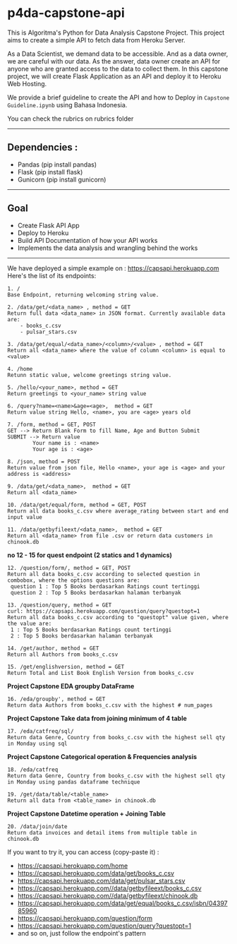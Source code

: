 # p4da-capstone-api
This is Algoritma's Python for Data Analysis Capstone Project. This project aims to create a simple API to fetch data from Heroku Server. 

As a Data Scientist, we demand data to be accessible. And as a data owner, we are careful with our data. As the answer, data owner create an API for anyone who are granted access to the data to collect them. In this capstone project, we will create Flask Application as an API and deploy it to Heroku Web Hosting. 

We provide a brief guideline to create the API and how to Deploy in `Capstone Guideline.ipynb` using Bahasa Indonesia. 

You can check the rubrics on rubrics folder
___
## Dependencies : 
- Pandas    (pip install pandas)
- Flask     (pip install flask)
- Gunicorn  (pip install gunicorn)
___
## Goal 
- Create Flask API App
- Deploy to Heroku
- Build API Documentation of how your API works
- Implements the data analysis and wrangling behind the works

___
We have deployed a simple example on : https://capsapi.herokuapp.com
Here's the list of its endpoints: 
```
1. /
Base Endpoint, returning welcoming string value. 

2. /data/get/<data_name> , method = GET
Return full data <data_name> in JSON format. Currently available data are:
    - books_c.csv
    - pulsar_stars.csv 
    
3. /data/get/equal/<data_name>/<column>/<value> , method = GET
Return all <data_name> where the value of column <column> is equal to <value>

4. /home
Retunn static value, welcome greetings string value.

5. /hello/<your_name>, method = GET
Return greetings to <your_name> string value

6. /query?name=<name>&age=<age>,  method = GET
Return value string Hello, <name>, you are <age> years old

7. /form, method = GET, POST
GET --> Return Blank Form to fill Name, Age and Button Submit
SUBMIT --> Return value 
        Your name is : <name>
        Your age is : <age>

8. /json, method = POST
Return value from json file, Hello <name>, your age is <age> and your address is <address>

9. /data/get/<data_name>,  method = GET
Return all <data_name>

10. /data/get/equal/form, method = GET, POST
Return all data books_c.csv where average_rating between start and end input value 

11. /data/getbyfileext/<data_name>,  method = GET
Return all <data_name> from file .csv or return data customers in chinook.db
```

**no 12 - 15 for quest endpoint (2 statics and 1 dynamics)**
```
12. /question/form/, method = GET, POST
Return all data books_c.csv according to selected question in combobox, where the options questions are:
 question 1 : Top 5 Books berdasarkan Ratings count tertinggi
 question 2 : Top 5 Books berdasarkan halaman terbanyak

13. /question/query, method = GET
curl: https://capsapi.herokuapp.com/question/query?questopt=1
Return all data books_c.csv according to "questopt" value given, where the value are:
 1 : Top 5 Books berdasarkan Ratings count tertinggi
 2 : Top 5 Books berdasarkan halaman terbanyak

14. /get/author, method = GET
Return all Authors from books_c.csv

15. /get/englishversion, method = GET
Return Total and List Book English Version from books_c.csv
```

**Project Capstone EDA groupby DataFrame**
```
16. /eda/groupby', method = GET
Return data Authors from books_c.csv with the highest # num_pages
```

**Project Capstone Take data from joining minimum of 4 table**
```
17. /eda/catfreq/sql/
Return data Genre, Country from books_c.csv with the highest sell qty in Monday using sql
```

**Project Capstone Categorical operation & Frequencies analysis**
```
18. /eda/catfreq
Return data Genre, Country from books_c.csv with the highest sell qty in Monday using pandas dataframe technique

19. /get/data/table/<table_name>
Return all data from <table_name> in chinook.db
```

**Project Capstone Datetime operation + Joining Table**
```
20. /data/join/date
Return data invoices and detail items from multiple table in chinook.db

```

If you want to try it, you can access (copy-paste it) : 
- https://capsapi.herokuapp.com/home
- https://capsapi.herokuapp.com/data/get/books_c.csv
- https://capsapi.herokuapp.com/data/get/pulsar_stars.csv
- https://capsapi.herokuapp.com//data/getbyfileext/books_c.csv
- https://capsapi.herokuapp.com//data/getbyfileext/chinook.db
- https://capsapi.herokuapp.com/data/get/equal/books_c.csv/isbn/0439785960
- https://capsapi.herokuapp.com/question/form
- https://capsapi.herokuapp.com/question/query?questopt=1
- and so on, just follow the endpoint's pattern